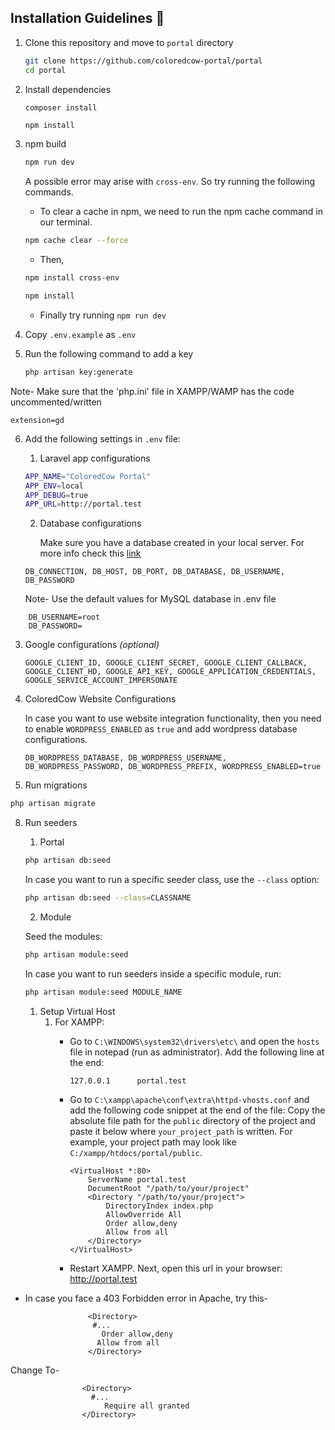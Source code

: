 ## Installation Guidelines :rocket:

1. Clone this repository and move to `portal` directory
   ```sh
   git clone https://github.com/coloredcow-portal/portal
   cd portal
   ```

2. Install dependencies
   ```sh
   composer install 
   ```
   ```
   npm install
   ```

3. npm build
   ```sh
   npm run dev
   ```
   A possible error may arise with `cross-env`. So try running the following commands.
    - To clear a cache in npm, we need to run the npm cache command in our terminal.
   ```sh
   npm cache clear --force
   ```
    - Then,
   ```sh
   npm install cross-env
   
   npm install
   ```
    - Finally try running `npm run dev`


4. Copy `.env.example` as `.env`


5. Run the following command to add a key
   ```sh
   php artisan key:generate
   ```

Note- Make sure that the 'php.ini' file in XAMPP/WAMP has the code uncommented/written

```extension=gd ```

6. Add the following settings in `.env` file:
    1. Laravel app configurations
    ```sh
    APP_NAME="ColoredCow Portal"
    APP_ENV=local
    APP_DEBUG=true
    APP_URL=http://portal.test
    ```

    2. Database configurations

       Make sure you have a database created in your local server.
       For more info check this [link](https://www.youtube.com/watch?v=4geOENi3--M)

    ```
    DB_CONNECTION, DB_HOST, DB_PORT, DB_DATABASE, DB_USERNAME, DB_PASSWORD
    ```
   Note- Use the default values for MySQL database in .env file
```
    DB_USERNAME=root
    DB_PASSWORD=
```
3. Google configurations _(optional)_
   ```
   GOOGLE_CLIENT_ID, GOOGLE_CLIENT_SECRET, GOOGLE_CLIENT_CALLBACK, GOOGLE_CLIENT_HD, GOOGLE_API_KEY, GOOGLE_APPLICATION_CREDENTIALS, GOOGLE_SERVICE_ACCOUNT_IMPERSONATE
   ```

4. ColoredCow Website Configurations

   In case you want to use website integration functionality, then you need to enable `WORDPRESS_ENABLED` as `true` and add wordpress database configurations.

    ```
    DB_WORDPRESS_DATABASE, DB_WORDPRESS_USERNAME, DB_WORDPRESS_PASSWORD, DB_WORDPRESS_PREFIX, WORDPRESS_ENABLED=true
    ```

7. Run migrations
```sh
php artisan migrate
```

8. Run seeders
    1. Portal
    ```sh
    php artisan db:seed
    ```
   In case you want to run a specific seeder class, use the ```--class``` option:
    ```sh
    php artisan db:seed --class=CLASSNAME
    ```
    2. Module

   Seed the modules:
    ```sh
    php artisan module:seed
    ```
   In case you want to run seeders inside a specific module, run:
    ```sh
    php artisan module:seed MODULE_NAME
    ```

    1. Setup Virtual Host
        1. For XAMPP:
            - Go to `C:\WINDOWS\system32\drivers\etc\` and open the `hosts` file in notepad (run as administrator). Add the following line at the end:

                ```
                127.0.0.1      portal.test
                ```

            - Go to `C:\xampp\apache\conf\extra\httpd-vhosts.conf` and add the following code snippet at the end of the file:
              Copy the absolute file path for the `public` directory of the project and paste it below where `your_project_path` is written. For example, your project path may look like `C:/xampp/htdocs/portal/public`.

                 ```apacheconf
                 <VirtualHost *:80>
                     ServerName portal.test
                     DocumentRoot "/path/to/your/project"
                     <Directory "/path/to/your/project">
                         DirectoryIndex index.php
                         AllowOverride All
                         Order allow,deny
                         Allow from all
                     </Directory>
                 </VirtualHost>
                 ```

            - Restart XAMPP. Next, open this url in your browser: http://portal.test


- In case you face a 403 Forbidden error in Apache, try this-


                    <Directory>
                     #...
                       Order allow,deny
                      Allow from all
                    </Directory>

Change To-


                    <Directory>
                      #...
                         Require all granted
                    </Directory>


